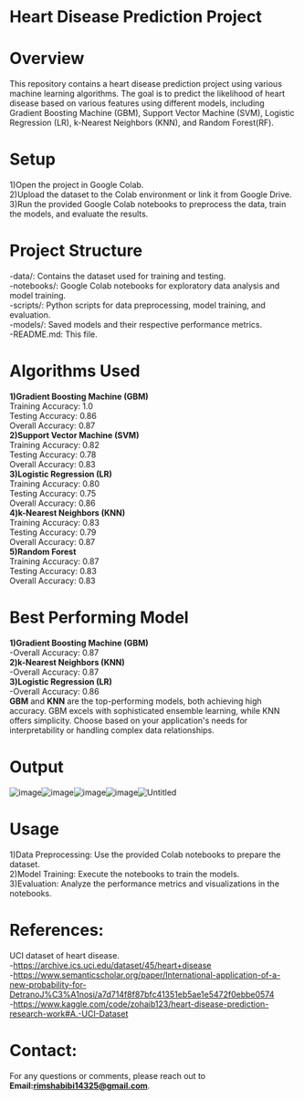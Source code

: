 # Heart Disease Prediction Project
# Overview
This repository contains a heart disease prediction project using various machine learning algorithms. The goal is to predict the likelihood of heart disease based on various features using different models, including Gradient Boosting Machine (GBM), Support Vector Machine (SVM), Logistic Regression (LR), k-Nearest Neighbors (KNN), and Random Forest(RF).
# Setup
1)Open the project in Google Colab.<br>
2)Upload the dataset to the Colab environment or link it from Google Drive.<br>
3)Run the provided Google Colab notebooks to preprocess the data, train the models, and evaluate the results.<br>
# Project Structure
-data/: Contains the dataset used for training and testing.<br>
-notebooks/: Google Colab notebooks for exploratory data analysis and model training.<br>
-scripts/: Python scripts for data preprocessing, model training, and evaluation.<br>
-models/: Saved models and their respective performance metrics.<br>
-README.md: This file.
# Algorithms Used
**1)Gradient Boosting Machine (GBM)**<br>
Training Accuracy: 1.0<br>
Testing Accuracy: 0.86<br>
Overall Accuracy: 0.87<br>
**2)Support Vector Machine (SVM)**<br>
Training Accuracy: 0.82<br>
Testing Accuracy: 0.78<br>
Overall Accuracy: 0.83<br>
**3)Logistic Regression (LR)**<br>
Training Accuracy: 0.80<br>
Testing Accuracy: 0.75<br>
Overall Accuracy: 0.86<br>
**4)k-Nearest Neighbors (KNN)**<br>
Training Accuracy: 0.83<br>
Testing Accuracy: 0.79<br>
Overall Accuracy: 0.87<br>
**5)Random Forest**<br>
Training Accuracy: 0.87<br>
Testing Accuracy: 0.83<br>
Overall Accuracy: 0.83<br>

# Best Performing Model
**1)Gradient Boosting Machine (GBM)**<br>
-Overall Accuracy: 0.87<br>
**2)k-Nearest Neighbors (KNN)**<br>
-Overall Accuracy: 0.87<br>
**3)Logistic Regression (LR)**<br>
-Overall Accuracy: 0.86<br>
**GBM** and **KNN** are the top-performing models, both achieving high accuracy. GBM excels with sophisticated ensemble learning, while KNN offers simplicity. Choose based on your application's needs for interpretability or handling complex data relationships.
# Output
![image](https://github.com/user-attachments/assets/286c1cbd-85bd-4f81-9648-634006f6d294)![image](https://github.com/user-attachments/assets/f3b31739-cda9-49dd-ba93-28bc03bd3b55)![image](https://github.com/user-attachments/assets/ab83e29e-cdce-4897-a850-6fd655749057)![image](https://github.com/user-attachments/assets/d5700f2b-4add-47a2-b362-625b28d7eeeb)![Untitled](https://github.com/user-attachments/assets/e0979693-393e-48e5-bbeb-8858fbf5b47d)

# Usage
1)Data Preprocessing: Use the provided Colab notebooks to prepare the dataset.<br>
2)Model Training: Execute the notebooks to train the models.<br>
3)Evaluation: Analyze the performance metrics and visualizations in the notebooks.<br>
# References:
UCI dataset of heart disease.<br>
-https://archive.ics.uci.edu/dataset/45/heart+disease<br>
-https://www.semanticscholar.org/paper/International-application-of-a-new-probability-for-DetranoJ%C3%A1nosi/a7d714f8f87bfc41351eb5ae1e5472f0ebbe0574<br>
-https://www.kaggle.com/code/zohaib123/heart-disease-prediction-research-work#A.-UCI-Dataset
# Contact:
For any questions or comments, please reach out to **Email:rimshabibi14325@gmail.com**.

